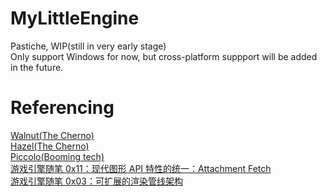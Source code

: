 # MyLittleEngine
Pastiche, WIP(still in very early stage)  
Only support Windows for now, but cross-platform suppport will be added in the future.

# Referencing
[Walnut(The Cherno)](https://github.com/TheCherno/Walnut)  
[Hazel(The Cherno)](https://github.com/TheCherno/Hazel)  
[Piccolo(Booming tech)](https://github.com/BoomingTech/Piccolo)   
[游戏引擎随笔 0x11：现代图形 API 特性的统一：Attachment Fetch](https://zhuanlan.zhihu.com/p/131392827)  
[游戏引擎随笔 0x03：可扩展的渲染管线架构](https://zhuanlan.zhihu.com/p/70668533)